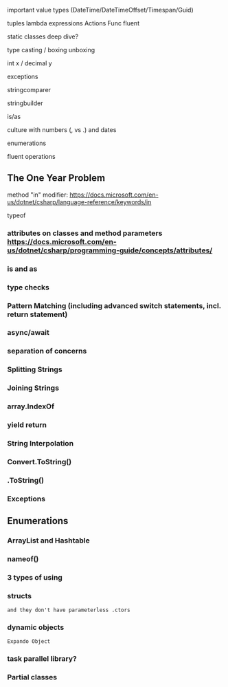 important value types (DateTime/DateTimeOffset/Timespan/Guid)

tuples
lambda expressions
Actions
Func
fluent

static classes deep dive?

type casting / boxing unboxing

int x / decimal y

exceptions

stringcomparer

stringbuilder

is/as

culture with numbers (, vs .) and dates

enumerations

fluent operations

## The One Year Problem

method "in" modifier: https://docs.microsoft.com/en-us/dotnet/csharp/language-reference/keywords/in

typeof

### attributes on classes and method parameters https://docs.microsoft.com/en-us/dotnet/csharp/programming-guide/concepts/attributes/

### is and as

### type checks

### Pattern Matching \(including advanced switch statements, incl. return statement\)

### async/await

### separation of concerns

### Splitting Strings

### Joining Strings

### array.IndexOf

### yield return

### String Interpolation

### Convert.ToString()

### .ToString()

### Exceptions

## Enumerations

### ArrayList and Hashtable

### nameof()

### 3 types of using

### structs
    and they don't have parameterless .ctors

### dynamic objects
    Expando Object

### task parallel library?

### Partial classes